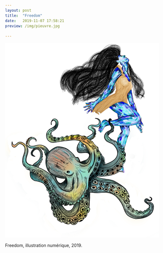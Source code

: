 ```yaml
---
layout: post
title:  "Freedom"
date:   2019-11-07 17:58:21
preview: /img/pieuvre.jpg

---
```


![Picture 1](/img/pieuvre.jpg) 


Freedom, illustration numérique, 2019.